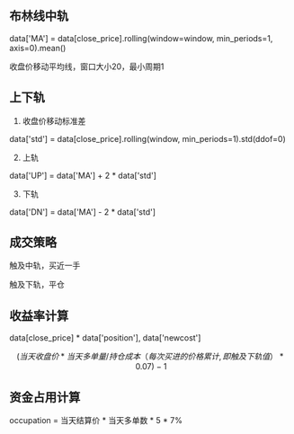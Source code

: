 

## 布林线中轨
data['MA'] = data[close_price].rolling(window=window, min_periods=1, axis=0).mean()

收盘价移动平均线，窗口大小20，最小周期1
## 上下轨

1. 收盘价移动标准差

data['std'] = data[close_price].rolling(window, min_periods=1).std(ddof=0)

2. 上轨

data['UP'] = data['MA'] + 2 * data['std']

3. 下轨

data['DN'] = data['MA'] - 2 * data['std']

## 成交策略

触及中轨，买近一手

触及下轨，平仓

## 收益率计算
data[close_price] * data['position'], data['newcost']

$$
(当天收盘价 * 当天多单量 / 持仓成本（每次买进的价格累计, 即触及下轨值）* 0.07 ) - 1
$$
## 资金占用计算
occupation = 当天结算价 * 当天多单数 * 5 * 7%

